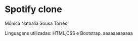 # Spotify clone

Mônica Nathalia Sousa Torres

Linguagens utilizadas: HTML,CSS e Bootstrap.
aaaaaaaaaaaa